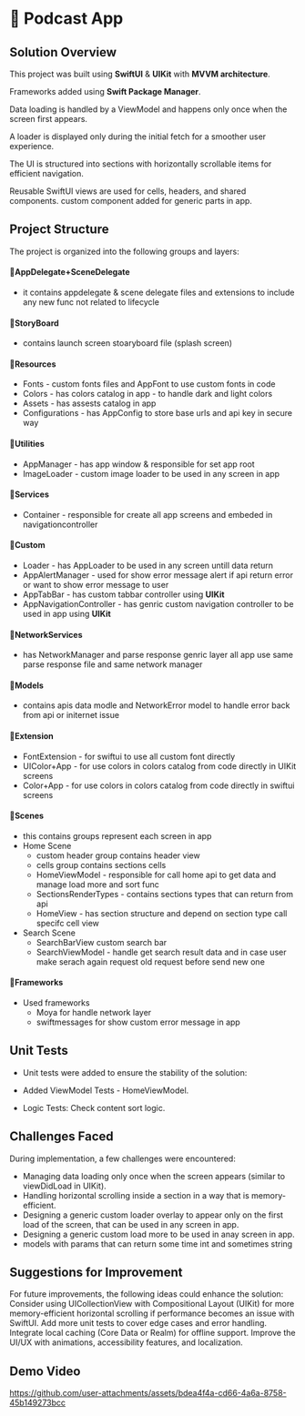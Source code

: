 # 📱 Podcast App
##  Solution Overview

This project was built using **SwiftUI** & **UIKit** with **MVVM architecture**.

Frameworks added using **Swift Package Manager**.

Data loading is handled by a ViewModel and happens only once when the screen first appears.

A loader is displayed only during the initial fetch for a smoother user experience.

The UI is structured into sections with horizontally scrollable items for efficient navigation.

Reusable SwiftUI views are used for cells, headers, and shared components.
custom component added for generic parts in app.

##  Project Structure
The project is organized into the following groups and layers:

#### 🔹AppDelegate+SceneDelegate
- it contains appdelegate & scene delegate files and extensions to include any new func not related to lifecycle
  
#### 🔹StoryBoard
- contains launch screen stoaryboard file (splash screen)

#### 🔹Resources
- Fonts - custom fonts files and AppFont to use custom fonts in code
- Colors - has colors catalog in app - to handle dark and light colors
- Assets - has assests catalog in app
- Configurations - has AppConfig to store base urls and api key in secure way
  
#### 🔹Utilities
- AppManager - has app window & responsible for set app root
- ImageLoader - custom image loader to be used in any screen in app

#### 🔹Services
- Container - responsible for create all app screens and embeded in navigationcontroller
  
#### 🔹Custom
- Loader - has AppLoader to be used in any screen untill data return
- AppAlertManager - used for show error message alert if api return error or want to show error message to user
- AppTabBar - has custom tabbar controller using **UIKit**
- AppNavigationController - has genric custom navigation controller to be used in app using **UIKit**

#### 🔹NetworkServices
- has NetworkManager and parse response genric layer all app use same parse response file and same network manager 

#### 🔹Models
- contains apis data modle and NetworkError model to handle error back from api or initernet issue

#### 🔹Extension
- FontExtension - for swiftui to use all custom font directly
- UIColor+App - for use colors in colors catalog from code directly in UIKit screens
- Color+App - for use colors in colors catalog from code directly in swiftui screens

#### 🔹Scenes
- this contains groups represent each screen in app
- Home Scene
   - custom header group contains header view
   - cells group contains sections cells
   - HomeViewModel - responsible for call home api to get data and manage load more and sort func
   - SectionsRenderTypes - contains sections types that can return from api
   - HomeView - has section structure and depend on section type call specifc cell view
- Search Scene
   - SearchBarView custom search bar
   - SearchViewModel - handle get search result data and in case user make serach again request old request before send new one 
  
#### 🔹Frameworks
- Used frameworks
   - Moya for handle network layer
   - swiftmessages for show custom error message in app

##  Unit Tests
- Unit tests were added to ensure the stability of the solution:

- Added ViewModel Tests - HomeViewModel.
- Logic Tests: Check content sort logic.

## Challenges Faced

During implementation, a few challenges were encountered:
- Managing data loading only once when the screen appears (similar to viewDidLoad in UIKit).
- Handling horizontal scrolling inside a section in a way that is memory-efficient.
- Designing a generic custom loader overlay to appear only on the first load of the screen, that can be used in any screen in app.
- Designing a generic custom load more to be used in anay screen in app.
- models with params that can return some time int and sometimes string


## Suggestions for Improvement

For future improvements, the following ideas could enhance the solution:
Consider using UICollectionView with Compositional Layout (UIKit) for more memory-efficient horizontal scrolling if performance becomes an issue with SwiftUI.
Add more unit tests to cover edge cases and error handling.
Integrate local caching (Core Data or Realm) for offline support.
Improve the UI/UX with animations, accessibility features, and localization.

##  Demo Video

https://github.com/user-attachments/assets/bdea4f4a-cd66-4a6a-8758-45b149273bcc













